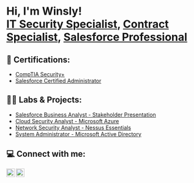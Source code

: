 <h1>Hi, I'm Winsly! <br/><a href="https://github.com/WinsIT-2024">IT Security Specialist</a>, <a href="https://www.linkedin.com/in/winsly-leonce/">Contract Specialist</a>, <a href="https://www.salesforce.com/trailblazer/winsly">Salesforce Professional</a></h1>

<h2>📜 Certifications:</h2>

- [CompTIA Security+](https://www.credly.com/badges/ba7028fe-db97-45dc-abd2-833a0ab32e08/)
- [Salesforce Certified Administrator](https://www.salesforce.com/trailblazer/winsly)
 
<h2>👨‍💻 Labs & Projects:</h2>

- [Salesforce Business Analyst - Stakeholder Presentation](https://youtube.com/@Wins_IT?si=Kreoudi7Wx7d7VqG)
- [Cloud Security Analyst - Microsoft Azure](https://youtube.com/@Wins_IT?si=Kreoudi7Wx7d7VqG)
- [Network Security Analyst - Nessus Essentials](https://github.com/WinsIT-2024/Nessus-Vulnerability-Scan)
- [System Administrator - Microsoft Active Directory](https://youtube.com/@Wins_IT?si=Kreoudi7Wx7d7VqG)




<h2> 💻 Connect with me:</h2>

[<img align="left" alt="JoshMadakor | LinkedIn" width="22px" src="https://cdn.jsdelivr.net/npm/simple-icons@v3/icons/linkedin.svg" />][linkedin]
[<img align="left" alt="JoshMadakor | YouTube" width="22px" src="https://cdn.jsdelivr.net/npm/simple-icons@v3/icons/youtube.svg" />][youtube]



[linkedin]: https://www.linkedin.com/in/winsly-leonce/
[youtube]: https://www.youtube.com/@Wins_IT


<!--
**WinsIT-2024/WinsIT-2024** is a ✨ _special_ ✨ repository because its `README.md` (this file) appears on your GitHub profile.

Here are some ideas to get you started:

- 🔭 I’m currently working on ...
- 🌱 I’m currently learning ...
- 📫 How to reach me: ...
- ⚡ Fun fact: ...
-->
